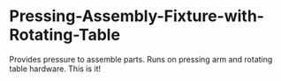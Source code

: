 # Pressing-Assembly-Fixture-with-Rotating-Table
Provides pressure to assemble parts.  Runs on pressing arm and rotating table hardware.
This is it!
